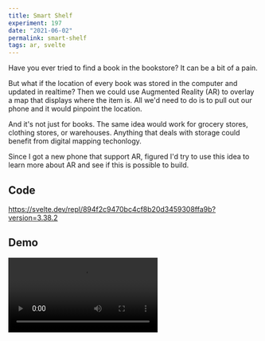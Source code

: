 ```yaml
---
title: Smart Shelf
experiment: 197
date: "2021-06-02"
permalink: smart-shelf
tags: ar, svelte
---
```


Have you ever tried to find a book in the bookstore?
It can be a bit of a pain.

But what if the location of every book was stored in the computer and updated in realtime? Then we could use Augmented Reality (AR) to overlay a map that displays where the item is. All we'd need to do is to pull out our phone and it would pinpoint the location.

And it's not just for books. The same idea would work for grocery stores, clothing stores, or warehouses. Anything that deals with storage could benefit from digital mapping techonlogy.

Since I got a new phone that support AR, figured I'd try to use this idea to learn more about AR and see if this is possible to build.

## Code

https://svelte.dev/repl/894f2c9470bc4cf8b20d3459308ffa9b?version=3.38.2

## Demo

<video controls src="https://res.cloudinary.com/dzwnkx0mk/video/upload/v1622673082/1000experiments.dev/smart-shelf_qtkfrw.mp4"/>
